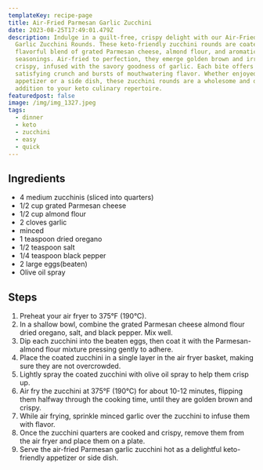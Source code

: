 ```yaml
---
templateKey: recipe-page
title: Air-Fried Parmesan Garlic Zucchini
date: 2023-08-25T17:49:01.479Z
description: Indulge in a guilt-free, crispy delight with our Air-Fried Parmesan
  Garlic Zucchini Rounds. These keto-friendly zucchini rounds are coated with a
  flavorful blend of grated Parmesan cheese, almond flour, and aromatic
  seasonings. Air-fried to perfection, they emerge golden brown and irresistibly
  crispy, infused with the savory goodness of garlic. Each bite offers a
  satisfying crunch and bursts of mouthwatering flavor. Whether enjoyed as an
  appetizer or a side dish, these zucchini rounds are a wholesome and delicious
  addition to your keto culinary repertoire.
featuredpost: false
image: /img/img_1327.jpeg
tags:
  - dinner
  - keto
  - zucchini
  - easy
  - quick
---
```

## **Ingredients**

* 4 medium zucchinis (sliced into quarters)
* 1/2 cup grated Parmesan cheese
* 1/2 cup almond flour
* 2 cloves garlic
* minced
* 1 teaspoon dried oregano
* 1/2 teaspoon salt
* 1/4 teaspoon black pepper
* 2 large eggs(beaten)
* Olive oil spray

## **Steps**

1. Preheat your air fryer to 375°F (190°C).
2. In a shallow bowl, combine the grated Parmesan cheese almond flour dried oregano, salt, and black pepper. Mix well.
3. Dip each zucchini into the beaten eggs, then coat it with the Parmesan-almond flour mixture pressing gently to adhere.
4. Place the coated zucchini in a single layer in the air fryer basket, making sure they are not overcrowded.
5. Lightly spray the coated zucchini with olive oil spray to help them crisp up. 
6. Air fry the zucchini at 375°F (190°C) for about 10-12 minutes, flipping them halfway through the cooking time, until they are golden brown and crispy.
7. While air frying, sprinkle minced garlic over the zucchini to infuse them with flavor.
8. Once the zucchini quarters are cooked and crispy, remove them from the air fryer and place them on a plate.
9. Serve the air-fried Parmesan garlic zucchini hot as a delightful keto-friendly appetizer or side dish.